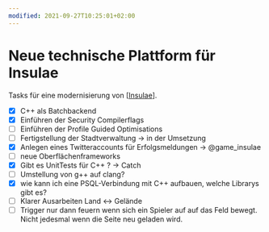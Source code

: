 ```yaml
---
modified: 2021-09-27T10:25:01+02:00
---
```


# Neue technische Plattform für Insulae

Tasks für eine modernisierung von [[Insulae]].

- [x] C++ als Batchbackend
- [x] Einführen der Security Compilerflags
- [ ] Einführen der Profile Guided Optimisations
- [ ] Fertigstellung der Stadtverwaltung -> in der Umsetzung
- [x] Anlegen eines Twitteraccounts für Erfolgsmeldungen -> @game_insulae
- [ ] neue Oberflächenframeworks
- [x] Gibt es UnitTests für C++ ? -> Catch
- [ ] Umstellung von g++ auf clang?
- [x] wie kann ich eine PSQL-Verbindung mit C++ aufbauen, welche Librarys gibt es?
- [ ] Klarer Ausarbeiten Land <-> Gelände
- [ ] Trigger nur dann feuern wenn sich ein Spieler auf auf das Feld bewegt. Nicht jedesmal wenn die Seite neu geladen wird.

[//begin]: # "Autogenerated link references for markdown compatibility"
[Insulae]: Insulae "insulae"
[//end]: # "Autogenerated link references"